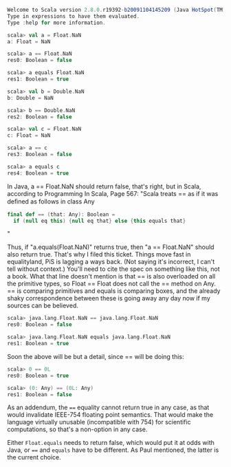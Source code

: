```scala
Welcome to Scala version 2.8.0.r19392-b20091104145209 (Java HotSpot(TM) 64-Bit Server VM, Java 1.6.0_15).
Type in expressions to have them evaluated.
Type :help for more information.

scala> val a = Float.NaN
a: Float = NaN

scala> a == Float.NaN
res0: Boolean = false

scala> a equals Float.NaN
res1: Boolean = true

scala> val b = Double.NaN
b: Double = NaN

scala> b == Double.NaN
res2: Boolean = false

scala> val c = Float.NaN
c: Float = NaN

scala> a == c
res3: Boolean = false

scala> a equals c
res4: Boolean = true
```
In Java, a == Float.NaN should return false, that's right, but in Scala, according to Programming In Scala, Page 567:
"Scala treats == as if it was deﬁned as follows in class Any
```scala
final def == (that: Any): Boolean = 
  if (null eq this) {null eq that} else {this equals that}
```
"

Thus, if "a.equals(Float.NaN)" returns true, then "a == Float.NaN" should also return true. That's why I filed this ticket.
Things move fast in equalityland, PiS is lagging a ways back.  (Not saying it's incorrect, I can't tell without context.) You'll need to cite the spec on something like this, not a book.  What that line doesn't mention is that == is also overloaded on all the primitive types, so Float == Float does not call the == method on Any.  == is comparing primitives and equals is comparing boxes, and the already shaky correspondence between these is going away any day now if my sources can be believed.

```scala
scala> java.lang.Float.NaN == java.lang.Float.NaN    
res0: Boolean = false

scala> java.lang.Float.NaN equals java.lang.Float.NaN
res1: Boolean = true
```

Soon the above will be but a detail, since == will be doing this:
```scala
scala> 0 == 0L
res0: Boolean = true

scala> (0: Any) == (0L: Any)
res1: Boolean = false
```
As an addendum, the `==` equality cannot return true in any case, as that would invalidate IEEE-754 floating point semantics. That would make the language virtually unusable (incompatible with 754) for scientific computations, so that's a non-option in any case.

Either `Float.equals` needs to return false, which would put it at odds with Java, or `==` and `equals` have to be different. As Paul mentioned, the latter is the current choice.
